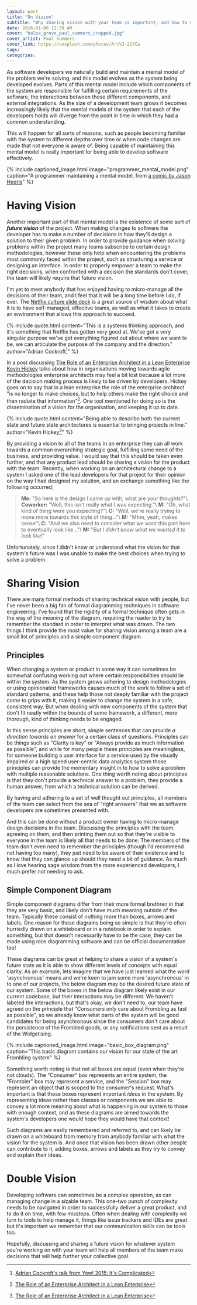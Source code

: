 ```yaml
---
layout: post
title: "On Vision"
subtitle: "Why sharing vision with your team is important, and how to do it"
date: 2016-01-06 12:39 AM
cover: "hales_grove_paul_summers_cropped.jpg"
cover_artist: Paul Summers
cover_link: https://unsplash.com/photos/ArtVJ-217Cw
tags:
categories:
---
```


As software developers we naturally build and maintain a mental model of the problem we're solving, and this model evolves as the system being developed evolves. Parts of this mental model include which components of the system are responsible for fulfilling certain requirements of the software, the interactions between those different components, and external integrations. As the size of a development team grows it becomes increasingly likely that the mental models of the system that each of the developers holds will diverge from the point in time in which they had a common understanding.

This will happen for all sorts of reasons, such as people becoming familiar with the system to different depths over time or when code changes are made that not everyone is aware of. Being capable of maintaining this mental model is really important for being able to develop software effectively.

{% include captioned_image.html image="programmer_mental_model.png" caption="A programmer maintaining a mental model, from [a comic by Jason Heeris](http://heeris.id.au/2013/this-is-why-you-shouldnt-interrupt-a-programmer/)" %}

# Having Vision

Another important part of that mental model is the existence of some sort of ***future vision*** of the project. When making changes to software the developer has to make a number of decisions in how they'll design a solution to their given problem. In order to provide guidance when solving problems within the project many teams subscribe to certain design methodologies, however these only help when encountering the problems most commonly faced within the project, such as structuring a service or designing an interface. In order to properly empower a team to make the right decisions, when confronted with a decision the standards don't cover, the team will likely require that future vision.

I'm yet to meet anybody that has enjoyed having to micro-manage all the decisions of their team, and I feel that it will be a long time before I do, if ever. The [Netflix culture slide deck](http://www.slideshare.net/reed2001/culture-1798664/) is a great source of wisdom about what it is to have self-managed, effective teams, as well as what it takes to create an environment that allows this approach to succeed.

{% include quote.html content="This is a systems thinking approach, and it's something that Netflix has gotten very good at. We've got a very singular purpose we've got everything figured out about where we want to be, we can articulate the purpose of the company and the direction." author="Adrian Cockroft[^cockroft]" %}

In a post discussing [The Role of an Enterprise Architect in a Lean Enterprise](http://martinfowler.com/articles/ea-in-lean-enterprise.html) [Kevin Hickey](http://kevinmhickey.com/) talks about how in organisations moving towards agile methodologies enterprise architects may feel a bit lost because a lot more of the decision making process is likely to be driven by developers. Hickey goes on to say that in a lean enterprise the role of the enterprise architect "is no longer to make choices, but to help others make the right choice and then radiate that information"[^hickey]. One tool mentioned for doing so is the dissemination of a vision for the organisation, and keeping it up to date.

{% include quote.html content="Being able to describe both the current state and future state architectures is essential to bringing projects in line." author="Kevin Hickey[^hickey]" %}

By providing a vision to all of the teams in an enterprise they can all work towards a common overarching strategic goal, fulfilling some need of the business, and providing value. I would say that this should be taken even further, and that any product lead should be sharing a vision for the product with the team. Recently, when working on an architectural change to a system I asked one of the lead developers for that project for their opinion on the way I had designed my solution, and an exchange something like the following occurred;

> **Me:** "So here is the design I came up with, what are your thoughts?"\\
> **Coworker:** "Well, this isn't really what I was expecting."\\
> **M:** "Oh, what kind of thing were you expecting?"\\
> **C:** "Well, we're really trying to move more towards _this_ style of thing..."\\
> **M:** "Mhm, yeah, makes sense"\\
> **C:** "And we also need to consider what we want this part here to eventually look like..."\\
> **M:** "_But I didn't know what we wanted it to look like!_"

Unfortunately, since I didn't know or understand what the vision for that system's future was I was unable to make the best choices when trying to solve a problem.

# Sharing Vision

There are many formal methods of sharing technical vision with people, but I've never been a big fan of formal diagramming techniques in software engineering. I've found that the rigidity of a formal technique often gets in the way of the meaning of the diagram, requiring the reader to try to remember the standard in order to interpret what was drawn. The two things I think provide the most value for sharing vision among a team are a small list of principles and a simple component diagram.

## Principles

When changing a system or product in some way it can sometimes be somewhat confusing working out where certain responsibilities should lie within the system. As the system grows adhering to design methodologies or using opinionated frameworks causes much of the work to follow a set of standard patterns, and these help those not deeply familiar with the project come to grips with it, making it easier to change the system in a safe, consistent way. But when dealing with new components of the system that don't fit neatly within the bounds of some framework, a different, more thorough, kind of thinking needs to be engaged.

In this sense principles are short, simple sentences that can provide _a direction towards an answer_ for a certain class of questions. Principles can be things such as "Clarity is key" or "Always provide as much information as possible", and while for many people these principles are meaningless, for someone building a user interface for a service used by the visually impaired or a high speed user-centric data analytics system those principles can provide the momentary insight in to how to solve a problem with multiple reasonable solutions. One thing worth noting about principles is that they don't provide a technical answer to a problem, they provide a human answer, from which a technical solution can be derived.

By having and adhering to a set of well thought out principles, all members of the team can select from the sea of "right answers" that we as software developers are sometimes presented with.

And this can be done without a product owner having to micro-manage design decisions in the team. Discussing the principles with the team, agreeing on them, and then printing them out so that they're visible to everyone in the team is likely all that needs to be done. The members of the team don't even need to remember the principles (though I'd recommend not having too many), they just need to be aware of their existence and to know that they can glance up should they need a bit of guidance. As much as I love hearing sage wisdom from the more experienced developers, I much prefer not needing to ask.

## Simple Component Diagram

Simple component diagrams differ from their more formal brethren in that they are very basic, and likely don't have much meaning outside of the team. Typically these consist of nothing more than boxes, arrows and labels. One reason for these diagrams being so simple is that they're often hurriedly drawn on a whiteboard or in a notebook in order to explain something, but that doesn't necessarily have to be the case, they can be made using nice diagramming software and can be official documentation too!

These diagrams can be great at helping to share a vision of a system's future state as it is able to show different levels of concepts with equal clarity. As an example, lets imagine that we have just learned what the word 'asynchronous' means and we're keen to jam some more 'asynchronous' in to one of our projects, the below diagram may be the desired future state of our system. Some of the boxes in the below diagram likely exist in our current codebase, but their interactions may be different. We haven't labeled the interactions, but that's okay, we don't need to, our team have agreed on the principle that "Consumers only care about Frombling as fast as possible", so we already know what parts of the system will be good candidates for being asynchronous since the consumers don't care about the persistence of the Frombled goods, or any notifications sent as a result of the Widgetising.

{% include captioned_image.html image="basic_box_diagram.png" caption="This basic diagram contains our vision for our state of the art Frombling system" %}

Something worth noting is that not all boxes are equal (even when they're not clouds). The "Consumer" box represents an entire system, the "Frombler" box may represent a service, and the "Session" box may represent an object that is scoped to the consumer's request. What's important is that these boxes represent important _ideas_ in the system. By representing ideas rather than classes or components we are able to convey a lot more meaning about what is happening in our system to those with enough context, and as these diagrams are aimed towards the system's developers one would hope they would have that context!

Such diagrams are easily remembered and referred to, and can likely be drawn on a whiteboard from memory from anybody familiar with what the vision for the system is. And once that vision has been drawn other people can contribute to it, adding boxes, arrows and labels as they try to convey and explain their ideas.

# Double Vision

Developing software can sometimes be a complex operation, as can managing change in a sizable team. This one-two punch of complexity needs to be navigated in order to successfully deliver a great product, and to do it on time, with few missteps. Often when dealing with complexity we turn to tools to help manage it, things like issue trackers and IDEs are great but it's important we remember that our communication skills can be tools too.

Hopefully, discussing and sharing a future vision for whatever system you're working on with your team will help all members of the team make decisions that will help further your collective goal.

[^cockroft]: [Adrian Cockroft's talk from Yow! 2015: It's Complicated](https://youtu.be/iMJymSrKqF4?t=12m55s)
[^hickey]: [The Role of an Enterprise Architect in a Lean Enterprise](http://martinfowler.com/articles/ea-in-lean-enterprise.html)
